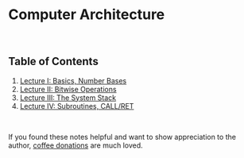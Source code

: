 # Computer Architecture
<br>

## Table of Contents

1. [Lecture I: Basics, Number Bases](lectureI/lectureI.md)
2. [Lecture II: Bitwise Operations](./lectureII/lectureII.md)
3. [Lecture III: The System Stack](./lectureIII/lectureIII.md)
4. [Lecture IV: Subroutines, CALL/RET](./lectureIV/lectureIV.md)

<br>

If you found these notes helpful and want to show appreciation to the author, [coffee donations](https://www.buymeacoffee.com/G1stPBuYU) are much loved. 

<br>
<br>